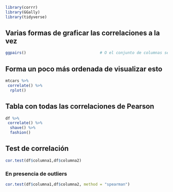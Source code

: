 ``` r
library(corrr)
library(GGally)
library(tidyverse)
```

## Varias formas de graficar las correlaciones a la vez
``` r
ggpairs()                                # O el conjunto de columnas seleccionado
```

## Forma un poco más ordenada de visualizar esto
``` r
mtcars %>% 
 correlate() %>% 
  rplot()
```


## Tabla con todas las correlaciones de Pearson
``` r
df %>% 
 correlate() %>% 
  shave() %>% 
  fashion()
```

## Test de correlación
``` r
cor.test(df$columna1,df$columna2)
```

### En presencia de outliers
``` r
cor.test(df$columna1,df$columna2, method = "spearman")
```
